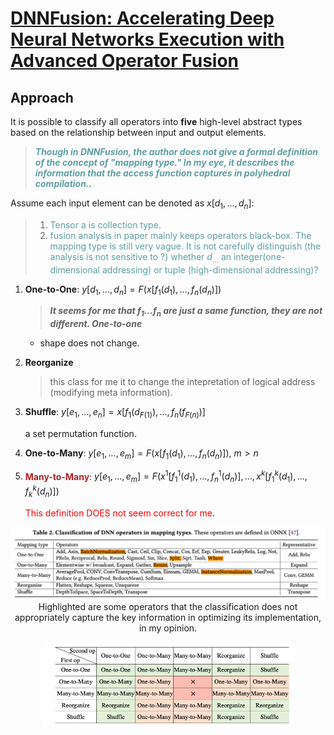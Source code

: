 
# [DNNFusion: Accelerating Deep Neural Networks Execution with Advanced Operator Fusion](https://arxiv.org/pdf/2108.13342.pdf)

## Approach

It is possible to classify all operators into **five** high-level abstract types based on the relationship between input and output elements.

>***<font color=#5F9EA0>Though in DNNFusion, the author does not give a formal definition of the concept of "mapping type." In my eye, it describes the information that the access function captures in polyhedral compilation.</font>.***

Assume each input element can be denoted as $x[d_1, ..., d_n]$:

>1. <font color=#5F9EA0>Tensor a is collection type.</font>
>1. <font color=#5F9EA0>fusion analysis in paper mainly keeps operators black-box. The mapping type is still very vague. It is not carefully distinguish (the analysis is not sensitive to ?) whether $d_{...}$ an integer(one-dimensional addressing) or tuple (high-dimensional addressing)?</font>

1. **One-to-One**: $y[d_1,...,d_n]=F(x[f_1(d_1),...,f_n(d_n)])$

   >***It seems for me that $f_1$...$f_n$ are just a same function, they are not different. One-to-one***
    - shape does not change.

2. **Reorganize**

    > this class for me it to change the intepretation of logical address (modifying meta information).

3. **Shuffle**: $y[e_1,...,e_n]=x[f_1(d_{F(1)}),...,f_n(f_{F(n)})]$

    a set permutation function.

4. **One-to-Many**: $y[e_1,...,e_m]=F(x[f_1(d_1),...,f_n(d_n)])$, $m>n$

5. <font color=#B22222>**Many-to-Many**</font>:  $y[e_1,...,e_m]=F(x^1[f_1^1(d_1), ..., f_n^1(d_n)],...,x^k[f_1^k(d_1), ..., f_k^k(d_n)])$

    <font color=red>This definition DOES not seem correct for me</font>.

<p align="center">
<img src="images/mapping_types.png"><br>
Highlighted are some operators that the classification does not appropriately capture the key information in optimizing its implementation, in my opinion.
</p>

<p align="center">
<img src="images/fusion.png" width=80%><br>
</p>
